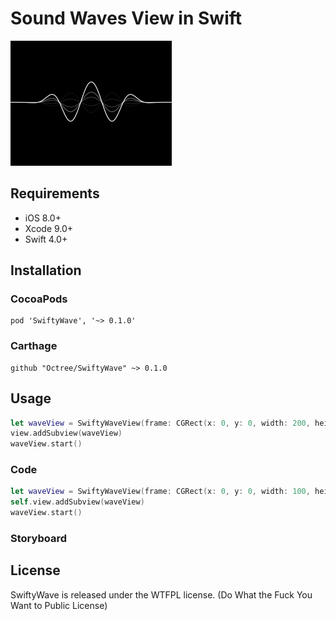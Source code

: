 # Sound Waves View in Swift

![Capture.GIF](./images/capture.gif)

## Requirements

* iOS 8.0+
* Xcode 9.0+
* Swift 4.0+

## Installation

### CocoaPods

```
pod 'SwiftyWave', '~> 0.1.0'

```

### Carthage

```
github "Octree/SwiftyWave" ~> 0.1.0
```

## Usage

```swift
let waveView = SwiftyWaveView(frame: CGRect(x: 0, y: 0, width: 200, height: 100))
view.addSubview(waveView)
waveView.start()
```

### Code

```swift
let waveView = SwiftyWaveView(frame: CGRect(x: 0, y: 0, width: 100, height: 50))
self.view.addSubview(waveView)
waveView.start()
```

### Storyboard


## License

SwiftyWave is released under the WTFPL license. (Do What the Fuck You Want to Public License)

